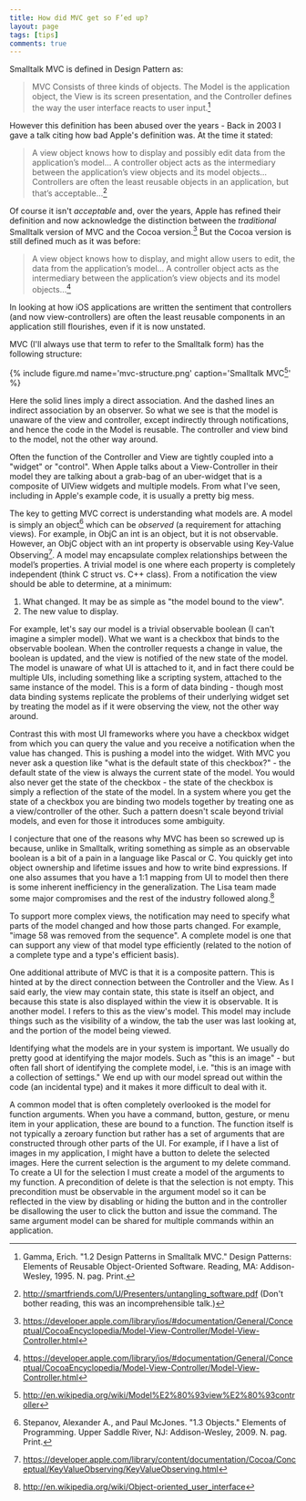 ```yaml
---
title: How did MVC get so F’ed up?
layout: page
tags: [tips]
comments: true
---
```


Smalltalk MVC is defined in Design Pattern as:

> MVC Consists of three kinds of objects. The Model is the application object, the View is its screen presentation, and the Controller defines the way the user interface reacts to user input.[^gof]

However this definition has been abused over the years - Back in 2003 I gave a talk citing how bad Apple's definition was. At the time it stated:

>A view object knows how to display and possibly edit data from the application’s model… A controller object acts as the intermediary between the application’s view objects and its model objects… Controllers are often the least reusable objects in an application, but that’s acceptable…[^sfu]

Of course it isn't _acceptable_ and, over the years, Apple has refined their definition and now acknowledge the distinction between the _traditional_ Smalltalk version of MVC and the Cocoa version.[^objc] But the Cocoa version is still defined much as it was before:

>A view object knows how to display, and might allow users to edit, the data from the application’s model… A controller object acts as the intermediary between the application’s view objects and its model objects…[^objc]

In looking at how iOS applications are written the sentiment that controllers (and now view-controllers) are often the least reusable components in an application still flourishes, even if it is now unstated.

MVC (I'll always use that term to refer to the Smalltalk form) has the following structure:

{% include figure.md name='mvc-structure.png' caption='Smalltalk MVC[^wiki]' %}

Here the solid lines imply a direct association. And the dashed lines an indirect association by an observer. So what we see is that the model is unaware of the view and controller, except indirectly through notifications, and hence the code in the Model is reusable. The controller and view bind to the model, not the other way around.

Often the function of the Controller and View are tightly coupled into a "widget" or "control". When Apple talks about a View-Controller in their model they are talking about a grab-bag of an uber-widget that is a composite of UIView widgets and multiple models. From what I've seen, including in Apple's example code, it is usually a pretty big mess.

The key to getting MVC correct is understanding what models are. A model is simply an object[^eop] which can be _observed_ (a requirement for attaching views). For example, in ObjC an int is an object, but it is not observable. However, an ObjC object with an int property is observable using Key-Value Observing[^kvo].  A model may encapsulate complex relationships between the model’s properties. A trivial model is one where each property is completely independent (think C struct vs. C++ class). From a notification the view should be able to determine, at a minimum:

1. What changed. It may be as simple as "the model bound to the view".
2. The new value to display.

For example, let's say our model is a trivial observable boolean (I can't imagine a simpler model). What we want is a checkbox that binds to the observable boolean. When the controller requests a change in value, the boolean is updated, and the view is notified of the new state of the model. The model is unaware of what UI is attached to it, and in fact there could be multiple UIs, including something like a scripting system, attached to the same instance of the model. This is a form of data binding - though most data binding systems replicate the problems of their underlying widget set by treating the model as if it were observing the view, not the other way around.

Contrast this with most UI frameworks where you have a checkbox widget from which you can query the value and you receive a notification when the value has changed. This is pushing a model into the widget. With MVC you never ask a question like "what is the default state of this checkbox?" - the default state of the view is always the current state of the model. You would also never get the state of the checkbox - the state of the checkbox is simply a reflection of the state of the model. In a system where you get the state of a checkbox you are binding two models together by treating one as a view/controller of the other. Such a pattern doesn't scale beyond trivial models, and even for those it introduces some ambiguity.

I conjecture that one of the reasons why MVC has been so screwed up is because, unlike in Smalltalk, writing something as simple as an observable boolean is a bit of a pain in a language like Pascal or C. You quickly get into object ownership and lifetime issues and how to write bind expressions. If one also assumes that you have a 1:1 mapping from UI to model then there is some inherent inefficiency in the generalization. The Lisa team made some major compromises and the rest of the industry followed along.[^objui]

To support more complex views, the notification may need to specify what parts of the model changed and how those parts changed. For example, "image 58 was removed from the sequence". A complete model is one that can support any view of that model type efficiently (related to the notion of a complete type and a type's efficient basis).

One additional attribute of MVC is that it is a composite pattern. This is hinted at by the direct connection between the Controller and the View. As I said early, the view may contain state, this state is itself an object, and because this state is also displayed within the view it is observable. It is another model. I refers to this as the view's model. This model may include things such as the visibility of a window, the tab the user was last looking at, and the portion of the model being viewed.

Identifying what the models are in your system is important. We usually do pretty good at identifying the major models. Such as "this is an image" - but often fall short of identifying the complete model, i.e. "this is an image with a collection of settings." We end up with our model spread out within the code (an incidental type) and it makes it more difficult to deal with it.

A common model that is often completely overlooked is the model for function arguments. When you have a command, button, gesture, or menu item in your application, these are bound to a function. The function itself is not typically a zeroary function but rather has a set of arguments that are constructed through other parts of the UI. For example, if I have a list of images in my application, I might have a button to delete the selected images. Here the current selection is the argument to my delete command. To create a UI for the selection I must create a model of the arguments to my function. A precondition of delete is that the selection is not empty. This precondition must be observable in the argument model so it can be reflected in the view by disabling or hiding the button and in the controller be disallowing the user to click the button and issue the command. The same argument model can be shared for multiple commands within an application.

[^gof]:
    Gamma, Erich. "1.2 Design Patterns in Smalltalk MVC." Design Patterns: Elements of Reusable Object-Oriented Software. Reading, MA: Addison-Wesley, 1995. N. pag. Print.

[^sfu]:
    <http://smartfriends.com/U/Presenters/untangling_software.pdf> (Don't bother reading, this was an incomprehensible talk.)

[^objc]:
    <https://developer.apple.com/library/ios/#documentation/General/Conceptual/CocoaEncyclopedia/Model-View-Controller/Model-View-Controller.html>

[^wiki]:
    <http://en.wikipedia.org/wiki/Model%E2%80%93view%E2%80%93controller>

[^eop]:
    Stepanov, Alexander A., and Paul McJones. "1.3 Objects." Elements of Programming. Upper Saddle River, NJ: Addison-Wesley, 2009. N. pag. Print.

[^kvo]:
    <https://developer.apple.com/library/content/documentation/Cocoa/Conceptual/KeyValueObserving/KeyValueObserving.html>

[^objui]:
    <http://en.wikipedia.org/wiki/Object-oriented_user_interface>
